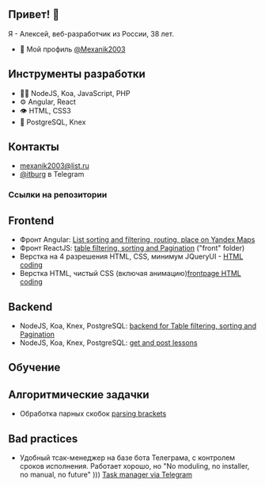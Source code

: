 ## Привет! 👋
Я - Алексей, веб-разработчик из России, 38 лет.

- 🧭 Мой профиль [@Mexanik2003](https://github.com/Mexanik2003)

## Инструменты разработки
- 👨‍💻 NodeJS, Koa, JavaScript, PHP
- ⚙️ Angular, React
- 👁️ HTML, CSS3
- 💽 PostgreSQL, Knex

## Контакты
- [mexanik2003@list.ru]([mexanik2003@list.ru)
- [@itburg](@itburg) в Telegram

### Ссылки на репозитории

## Frontend
- Фронт Angular: [List sorting and filtering, routing, place on Yandex Maps](https://github.com/Mexanik2003/test-front)
- Фронт ReactJS: [table filtering, sorting and Pagination](https://github.com/Mexanik2003/react-table-sort) ("front" folder)
- Верстка на 4 разрешения HTML, CSS, минимум JQueryUI - [HTML coding](https://github.com/Mexanik2003/sm-test)
- Верстка HTML, чистый CSS (включая анимацию)[frontpage HTML coding](https://github.com/Mexanik2003/cgkb3.ru)
## Backend
- NodeJS, Koa, Knex, PostgreSQL: [backend for Table filtering, sorting and Pagination](https://github.com/Mexanik2003/react-table-sort)
- NodeJS, Koa, Knex, PostgreSQL: [get and post lessons](https://github.com/Mexanik2003/mk-test)
## Обучение

## Алгоритмические задачки
- Обработка парных скобок [parsing brackets](https://github.com/Mexanik2003/contests/tree/master/algorytms/skobochnye_posledovatelnosti)

## Bad practices
- Удобный тсак-менеджер на базе бота Телеграма, с контролем сроков исполнения. Работает хорошо, но "No moduling, no installer, no manual, no future" ))) [Task manager via Telegram](https://github.com/Mexanik2003/standalone_telegram_bot)
